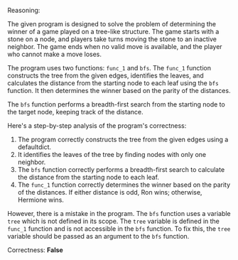 Reasoning:

The given program is designed to solve the problem of determining the winner of a game played on a tree-like structure. The game starts with a stone on a node, and players take turns moving the stone to an inactive neighbor. The game ends when no valid move is available, and the player who cannot make a move loses.

The program uses two functions: `func_1` and `bfs`. The `func_1` function constructs the tree from the given edges, identifies the leaves, and calculates the distance from the starting node to each leaf using the `bfs` function. It then determines the winner based on the parity of the distances.

The `bfs` function performs a breadth-first search from the starting node to the target node, keeping track of the distance.

Here's a step-by-step analysis of the program's correctness:

1.  The program correctly constructs the tree from the given edges using a defaultdict.
2.  It identifies the leaves of the tree by finding nodes with only one neighbor.
3.  The `bfs` function correctly performs a breadth-first search to calculate the distance from the starting node to each leaf.
4.  The `func_1` function correctly determines the winner based on the parity of the distances. If either distance is odd, Ron wins; otherwise, Hermione wins.

However, there is a mistake in the program. The `bfs` function uses a variable `tree` which is not defined in its scope. The `tree` variable is defined in the `func_1` function and is not accessible in the `bfs` function. To fix this, the `tree` variable should be passed as an argument to the `bfs` function.

Correctness: **False**
